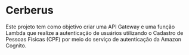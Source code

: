 # Cerberus
Este projeto tem como objetivo criar uma API Gateway e uma função Lambda que realize a autenticação de usuários utilizando o Cadastro de Pessoas Físicas (CPF) por meio do serviço de autenticação da Amazon Cognito.
